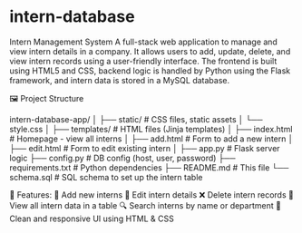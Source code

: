 # intern-database 
Intern Management System
A full-stack web application to manage and view intern details in a company. It allows users to add, update, delete, and view intern records using a user-friendly interface. The frontend is built using HTML5 and CSS, backend logic is handled by Python using the Flask framework, and intern data is stored in a MySQL database.

🖼️ Project Structure

intern-database-app/
│
├── static/ # CSS files, static assets
│ └── style.css
│
├── templates/ # HTML files (Jinja templates)
│ ├── index.html # Homepage - view all interns
│ ├── add.html # Form to add a new intern
│ ├── edit.html # Form to edit existing intern
│
├── app.py # Flask server logic
├── config.py # DB config (host, user, password)
├── requirements.txt # Python dependencies
├── README.md # This file
└── schema.sql # SQL schema to set up the intern table

🚀 Features:
📝 Add new interns
🔄 Edit intern details
❌ Delete intern records
👀 View all intern data in a table
🔍 Search interns by name or department
📱 Clean and responsive UI using HTML & CSS
